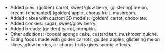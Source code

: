 
- Added pies: (golden) carrot, sweet/glow berry, (glistering) melon, cream, (enchanted) (golden) apple, chorus fruit, mushroom.
- Added cakes with custom 3D models: (golden) carrot, chocolate.
- Added cookies: sugar, sweet/glow berry.
- Added breads: (golden) carrot, pumpkin.
- Other additions: (cocoa) sponge cake, custard tart, mushroom quiche.
- Eating foods made with golden carrots, golden apples, glistering melon slices, glow berries, or chorus fruits gives special effects.